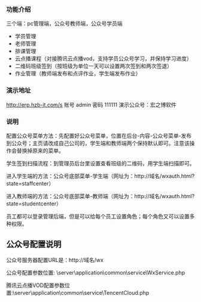 ### 功能介绍
三个端：pc管理端，公众号教师端，公众号学员端
 - 学员管理
 - 老师管理
 - 排课管理
 - 云点播课程（对接腾讯云点播vod，支持学员公众号学习，并保持学习进度）
 - 二维码班级签到（按班级为单位一天可以设置两次签到和两次签退）
 - 作业管理（教师端发布和点评作业，学生端发布作业）

### 演示地址
http://erp.hzb-it.com/s
账号 admin
密码 111111
演示公众号：宏之博软件

### 说明

配置公众号菜单方法：先配置好公众号菜单，位置在后台-内容-公众号菜单-发布到公众号；主页请改成自己公司的，学生端和教师端两个保持默认即可。注意该操作会替换掉原来的菜单。

学生签到扫描流程：到管理员后台里设置查看班级的二维码，用学生端扫描即可。

进入学生端的方法：公众号底部菜单-学生端（网址为：http://域名/wxauth.html?state=staffcenter）

进入教师端的方法：公众号底部菜单-教师端（网址为：http://域名/wxauth.html?state=studentcenter）

员工都可以登录管理后端，但是可以给每个员工设置角色；每个角色又可以设置多种权限。

## 公众号配置说明

公众号服务器配置URL是：http://域名/wx

公众号配置参数位置: \server\application\common\service\WxService.php

腾讯云点播VOD配置参数位置:\server\application\common\service\TencentCloud.php